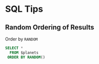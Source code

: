 # SQL Tips

## Random Ordering of Results

Order by `RANDOM`

~~~sql
SELECT *
  FROM $planets
 ORDER BY RANDOM()
~~~